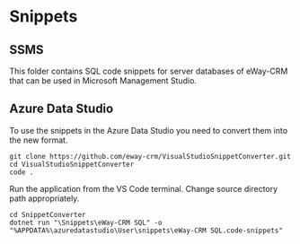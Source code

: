 # Snippets

## SSMS

This folder contains SQL code snippets for server databases of eWay-CRM that can be used in Microsoft Management Studio.

## Azure Data Studio

To use the snippets in the Azure Data Studio you need to convert them into the new format.

```
git clone https://github.com/eway-crm/VisualStudioSnippetConverter.git
cd VisualStudioSnippetConverter
code .
```

Run the application from the VS Code terminal. Change source directory path appropriately.

```
cd SnippetConverter
dotnet run "\Snippets\eWay-CRM SQL" -o "%APPDATA%\azuredatastudio\User\snippets\eWay-CRM SQL.code-snippets"
```
